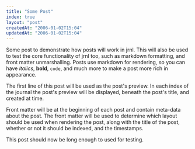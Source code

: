 ```yaml
---
title: "Some Post"
index: true
layout: "post"
createdAt: "2006-01-02T15:04"
updatedAt: "2006-01-02T15:04"
---
```

Some post to demonstrate how posts will work in jrnl. This will also be used to test the core functionality of jrnl too, such as markdown formatting, and front matter unmarshalling. Posts use markdown for rendering, so you can have *italics*, **bold**, `code`, and much more to make a post more rich in appearance.

The first line of this post will be used as the post's preview. In each index of the journal the post's preview will be displayed, beneath the post's title, and created at time.

Front matter will be at the beginning of each post and contain meta-data about the post. The front matter will be used to determine which layout should be used when rendering the post, along with the title of the post, whether or not it should be indexed, and the timestamps.

This post should now be long enough to used for testing.

